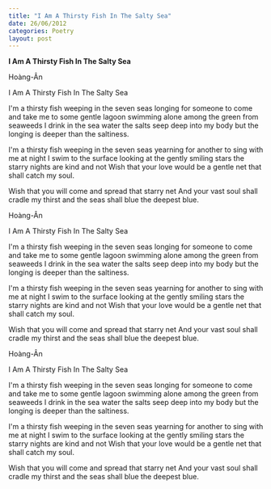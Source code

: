 ```yaml
---
title: "I Am A Thirsty Fish In The Salty Sea"
date: 26/06/2012
categories: Poetry
layout: post
---
```


**I Am A Thirsty Fish In The Salty Sea**

Hoàng-Ân

I Am A Thirsty Fish In The Salty Sea


I'm a thirsty fish weeping in the seven seas
longing for someone to come and take me to some gentle lagoon
swimming alone among the green from seaweeds
I drink in the sea water
the salts seep deep into my body
but the longing is deeper than the saltiness.

I'm a thirsty fish weeping in the seven seas
yearning for another to sing with me
at night I swim to the surface
looking at the gently smiling stars
the starry nights
are kind and not
Wish that your love would be
a gentle net that shall catch my soul.

Wish that you will come and spread that starry net
And your vast soul shall cradle my thirst
and the seas shall blue the deepest blue.

Hoàng-Ân

I Am A Thirsty Fish In The Salty Sea


I'm a thirsty fish weeping in the seven seas
longing for someone to come and take me to some gentle lagoon
swimming alone among the green from seaweeds
I drink in the sea water
the salts seep deep into my body
but the longing is deeper than the saltiness.

I'm a thirsty fish weeping in the seven seas
yearning for another to sing with me
at night I swim to the surface
looking at the gently smiling stars
the starry nights
are kind and not
Wish that your love would be
a gentle net that shall catch my soul.

Wish that you will come and spread that starry net
And your vast soul shall cradle my thirst
and the seas shall blue the deepest blue.

Hoàng-Ân

I Am A Thirsty Fish In The Salty Sea


I'm a thirsty fish weeping in the seven seas
longing for someone to come and take me to some gentle lagoon
swimming alone among the green from seaweeds
I drink in the sea water
the salts seep deep into my body
but the longing is deeper than the saltiness.

I'm a thirsty fish weeping in the seven seas
yearning for another to sing with me
at night I swim to the surface
looking at the gently smiling stars
the starry nights
are kind and not
Wish that your love would be
a gentle net that shall catch my soul.

Wish that you will come and spread that starry net
And your vast soul shall cradle my thirst
and the seas shall blue the deepest blue.

